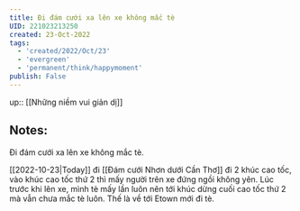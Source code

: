 ```yaml
---
title: Đi đám cưới xa lên xe không mắc tè
UID: 221023213250
created: 23-Oct-2022
tags:
  - 'created/2022/Oct/23'
  - 'evergreen'
  - 'permanent/think/happymoment'
publish: False
---
```

up:: [[Những niềm vui giản dị]]
## Notes:
Đi đám cưới xa lên xe không mắc tè. 

[[2022-10-23|Today]] đi [[Đám cưới Nhơn dưới Cần Thơ]] đi 2 khúc cao tốc, vào khúc cao tốc thứ 2 thì mấy người trên xe đứng ngồi không yên. Lúc trước khi lên xe, mình tè mấy lần luôn nên tới khúc dừng cuối cao tốc thứ 2 mà vẫn chưa mắc tè luôn. Thế là về tới Etown mới đi tè.
